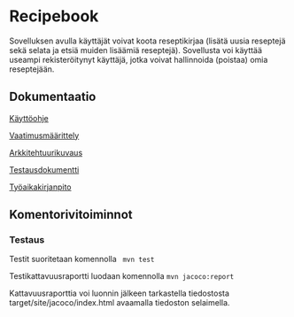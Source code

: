 # Recipebook

Sovelluksen avulla käyttäjät voivat koota reseptikirjaa (lisätä uusia reseptejä sekä selata ja etsiä muiden lisäämiä reseptejä). Sovellusta voi käyttää useampi rekisteröitynyt käyttäjä, jotka voivat hallinnoida (poistaa) omia reseptejään.

## Dokumentaatio
[Käyttöohje](https://github.com/afroseppo/ot-harjoitustyo/blob/master/dokumentaatio/kayttoohje.md)

[Vaatimusmäärittely](https://github.com/afroseppo/ot-harjoitustyo/blob/master/dokumentaatio/vaatimusmaarittely.md)

[Arkkitehtuurikuvaus](https://github.com/afroseppo/ot-harjoitustyo/blob/master/dokumentaatio/arkkitehtuuri.md)

[Testausdokumentti](https://github.com/afroseppo/ot-harjoitustyo/blob/master/dokumentaatio/testaus.md)

[Työaikakirjanpito](https://github.com/afroseppo/ot-harjoitustyo/blob/master/dokumentaatio/tuntikirjanpito.md)

## Komentorivitoiminnot

### Testaus
Testit suoritetaan komennolla
``` mvn test```

Testikattavuusraportti luodaan komennolla
```mvn jacoco:report```

Kattavuusraporttia voi luonnin jälkeen tarkastella tiedostosta target/site/jacoco/index.html avaamalla tiedoston selaimella.
